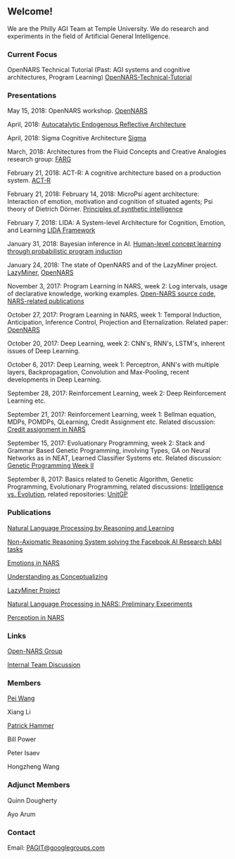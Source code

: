 ## Welcome!

We are the Philly AGI Team at Temple University. We do research and experiments in the field of Artificial General Intelligence.

### Current Focus

OpenNARS Technical Tutorial (Past: AGI systems and cognitive architectures, Program Learning)
[OpenNARS-Technical-Tutorial](https://github.com/opennars/opennars/wiki/OpenNARS-Technical-Tutorial-1)

### Presentations

May 15, 2018:
OpenNARS workshop.
[OpenNARS](http://opennars.org/)

April, 2018:
[Autocatalytic Endogenous Reflective Architecture](http://cadia.ru.is/wiki/_media/public:publications:aera-rutr-scs13002.pdf)

April, 2018:
Sigma Cognitive Architecture
[Sigma](http://cogarch.ict.usc.edu/)

March, 2018:
Architectures from the Fluid Concepts and Creative Analogies research group:
[FARG](https://cogsci.indiana.edu/book.html)

February 21, 2018:
ACT-R: A cognitive architecture based on a production system.
[ACT-R](http://act-r.psy.cmu.edu/)

February 21, 2018:
February 14, 2018:
MicroPsi agent architecture: Interaction of emotion, motivation and cognition of situated agents; Psi theory of Dietrich Dörner.
[Principles of synthetic intelligence](https://www.google.com/search?q=principles+of+synthetic+intelligence)

February 7, 2018:
LIDA: A System-level Architecture for Cognition, Emotion, and Learning [LIDA Framework]( http://ccrg.cs.memphis.edu/assets/code/vce985f830q4j9/lida-framework-v1.2b.zip)

January 31, 2018:
Bayesian inference in AI. [Human-level concept learning
through probabilistic program induction](http://web.mit.edu/cocosci/Papers/Science-2015-Lake-1332-8.pdf)

January 24, 2018:
The state of OpenNARS and of the LazyMiner project. [LazyMiner](https://groups.google.com/forum/#!topic/open-nars/B-IjA4uQ8wE), [OpenNARS](https://github.com/opennars/opennars)

November 3, 2017:
Program Learning in NARS, week 2: Log intervals, usage of declarative knowledge, working examples. [Open-NARS source code](https://github.com/opennars/opennars), [NARS-related publications](https://cis.temple.edu/~wangp/papers.html)

October 27, 2017:
Program Learning in NARS, week 1: Temporal Induction, Anticipation, Inference Control, Projection and Eternalization.
Related paper: [OpenNARS](http://www.cis.temple.edu/~pwang/Publication/OpenNARS.pdf)

October 20, 2017: 
Deep Learning, week 2: CNN's, RNN's, LSTM's, inherent issues of Deep Learning.

October 6, 2017: 
Deep Learning, week 1: Perceptron, ANN's with multiple layers, Backpropagation, Convolution and Max-Pooling, recent developments in Deep Learning.  

September 28, 2017: 
Reinforcement Learning, week 2: Deep Reinforcement Learning etc.

September 21, 2017: 
Reinforcement Learning, week 1: Bellman equation, MDPs, POMDPs, QLearning, Credit Assignment etc. Related discussion: [Credit assignment in NARS](https://groups.google.com/forum/#!topic/open-nars/OoaHZ4ss7K8)

September 15, 2017:
Evoluationary Programming, week 2: Stack and Grammar Based Genetic Programming, involving Types, GA on Neural Networks as in NEAT, Learned Classifier Systems etc. Related discussion: [Genetic Programming Week II](https://groups.google.com/forum/#!topic/pagit/DXUd911-6FM)

September 8, 2017:
Basics related to Genetic Algorithm, Genetic Programming, Evolutionary Programming, related discussions: [Intelligence vs. Evolution](https://groups.google.com/forum/#!topic/pagit/pejoZ7vwNUo), related repositories: [UnitGP](https://github.com/wpower12/UnitGP)

### Publications
 
[Natural Language Processing by Reasoning and Learning](https://github.com/PhillyAGITeam/Website/blob/master/Papers/PAGI-TR-1.pdf)

[Non-Axiomatic Reasoning System solving the Facebook AI Research bAbI tasks](https://github.com/PhillyAGITeam/Website/blob/master/Papers/PAGI-TR-2.pdf)

[Emotions in NARS](https://github.com/PhillyAGITeam/Website/blob/master/Papers/PAGI-TR-3.pdf)

[Understanding as Conceptualizing](https://github.com/PhillyAGITeam/Website/blob/master/Papers/PAGI-TR-4.pdf)

[LazyMiner Project](https://github.com/PhillyAGITeam/Website/blob/master/Papers/PAGI-TR-5.pdf)

[Natural Language Processing in NARS: Preliminary Experiments](https://github.com/PhillyAGITeam/Website/blob/master/Papers/PAGI-TR-6.pdf)

[Perception in NARS](https://github.com/PhillyAGITeam/Website/blob/master/Papers/PAGI-TR-7.pdf)

### Links

[Open-NARS Group](https://groups.google.com/forum/#!forum/open-nars)

[Internal Team Discussion](https://groups.google.com/forum/#!forum/pagit)

### Members

[Pei Wang](https://cis.temple.edu/~wangp/)

Xiang Li

[Patrick Hammer](https://www.linkedin.com/in/patrick-hammer-27a248b5/)

Bill Power

Peter Isaev

Hongzheng Wang 

### Adjunct Members

Quinn Dougherty

Ayo Arum

### Contact

Email: PAGIT@googlegroups.com


